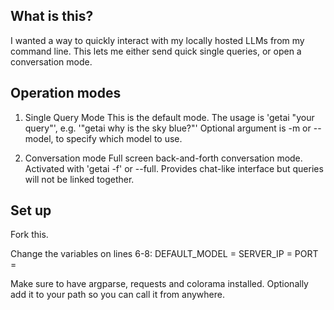 ## What is this? 
I wanted a way to quickly interact with my locally hosted LLMs from my command line. 
This lets me either send quick single queries, or open a conversation mode. 


## Operation modes
1. Single Query Mode
This is the default mode. 
The usage is 'getai "your query"', e.g. '"getai why is the sky blue?"' 
Optional argument is -m or --model, to specify which model to use. 

2. Conversation mode 
Full screen back-and-forth conversation mode. 
Activated with 'getai -f' or --full. 
Provides chat-like interface but queries will not be linked together. 


## Set up 
Fork this.

Change the variables on lines 6-8:
DEFAULT_MODEL = <your preferred default model> 
SERVER_IP = <your ollama server ip>
PORT = <your port>

Make sure to have argparse, requests and colorama installed. 
Optionally add it to your path so you can call it from anywhere. 
